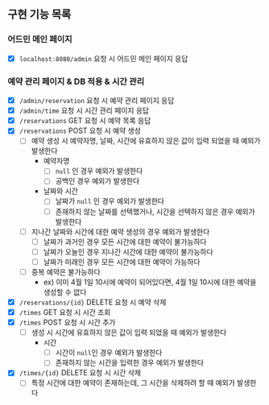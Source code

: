 ## 구현 기능 목록

### 어드민 메인 페이지

- [X] `localhost:8080/admin` 요청 시 어드민 메인 페이지 응답

### 예약 관리 페이지 & DB 적용 & 시간 관리

- [X] `/admin/reservation` 요청 시 예약 관리 페이지 응답
- [X] `/admin/time` 요청 시 시간 관리 페이지 응답
- [X] `/reservations` GET 요청 시 예약 목록 응답
- [X] `/reservations` POST 요청 시 예약 생성
    - [ ] 예약 생성 시 예약자명, 날짜, 시간에 유효하지 않은 값이 입력 되었을 때 예외가 발생한다
        - 예약자명
            - [ ] `null` 인 경우 예외가 발생한다
            - [ ] 공백인 경우 예외가 발생한다
        - 날짜와 시간
            - [ ] 날짜가 `null` 인 경우 예외가 발생한다
            - [ ] 존재하지 않는 날짜를 선택했거나, 시간을 선택하지 않은 경우 예외가 발생한다
    - [ ] 지나간 날짜와 시간에 대한 예약 생성의 경우 예외가 발생한다
        - [ ] 날짜가 과거인 경우 모든 시간에 대한 예약이 불가능하다
        - [ ] 날짜가 오늘인 경우 지나간 시간에 대한 예약이 불가능하다
        - [ ] 날짜가 미래인 경우 모든 시간에 대한 예약이 가능하다
    - [ ] 중복 예약은 불가능하다
        - ex) 이미 4월 1일 10시에 예약이 되어있다면, 4월 1일 10시에 대한 예약을 생성할 수 없다
- [X] `/reservations/{id}` DELETE 요청 시 예약 삭제
- [X] `/times` GET 요청 시 시간 조회
- [X] `/times` POST 요청 시 시간 추가
    - [ ] 생성 시 시간에 유효하지 않은 값이 입력 되었을 때 예외가 발생한다
        - 시간
            - [ ] 시간이 `null`인 경우 예외가 발생한다
            - [ ] 존재하지 않는 시간을 입력한 경우 예외가 발생한다
- [X] `/times/{id}` DELETE 요청 시 시간 삭제
    - [ ] 특정 시간에 대한 예약이 존재하는데, 그 시간을 삭제하려 할 때 예외가 발생한다